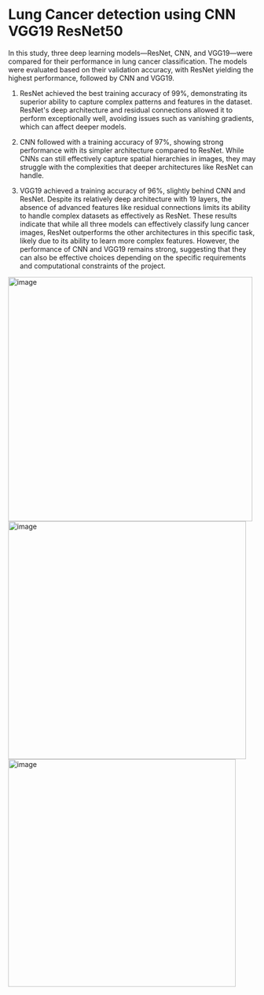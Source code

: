 # Lung Cancer detection using CNN VGG19 ResNet50
In this study, three deep learning models—ResNet, CNN, and VGG19—were compared for their
performance in lung cancer classification. The models were evaluated based on their validation
accuracy, with ResNet yielding the highest performance, followed by CNN and VGG19.

1) ResNet achieved the best training accuracy of 99%, demonstrating its superior ability to
capture complex patterns and features in the dataset. ResNet's deep architecture and
residual connections allowed it to perform exceptionally well, avoiding issues such as
vanishing gradients, which can affect deeper models.

2) CNN followed with a training accuracy of 97%, showing strong performance with its
simpler architecture compared to ResNet. While CNNs can still effectively capture
spatial hierarchies in images, they may struggle with the complexities that deeper
architectures like ResNet can handle.

3) VGG19 achieved a training accuracy of 96%, slightly behind CNN and ResNet. Despite
its relatively deep architecture with 19 layers, the absence of advanced features like
residual connections limits its ability to handle complex datasets as effectively as ResNet.
These results indicate that while all three models can effectively classify lung cancer images,
ResNet outperforms the other architectures in this specific task, likely due to its ability to learn
more complex features. However, the performance of CNN and VGG19 remains strong,
suggesting that they can also be effective choices depending on the specific requirements and
computational constraints of the project.

 <img width="497" alt="image" src="https://github.com/user-attachments/assets/339da68c-2887-4c1e-9bfc-014667b43cd0" />   
 <img width="484" alt="image" src="https://github.com/user-attachments/assets/a101cdec-50db-4e6d-b1ba-f4ae2d2af860" />
 <img width="463" alt="image" src="https://github.com/user-attachments/assets/abf2e6f5-0919-48bf-8c34-62d3d4e99630" />

 




